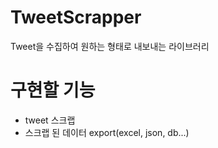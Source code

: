 # TweetScrapper
Tweet을 수집하여 원하는 형태로 내보내는 라이브러리

# 구현할 기능
- tweet 스크랩
- 스크랩 된 데이터 export(excel, json, db...)
